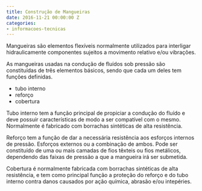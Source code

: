 ```yaml
---
title: Construção de Mangueiras
date: 2016-11-21 00:00:00 Z
categories:
- informacoes-tecnicas
---
```


Mangueiras são elementos flexíveis normalmente utilizados para interligar hidraulicamente componentes sujeitos a movimento relativo e/ou vibrações.

As mangueiras usadas na condução de fluídos sob pressão são constituídas de três elementos básicos, sendo que cada um deles tem funções definidas.

- tubo interno
- reforço
- cobertura

Tubo interno tem a função principal de propiciar a condução do fluído e deve possuir características de modo a ser compatível com o mesmo. Normalmente é fabricado com borrachas sintéticas de alta resistência.

Reforço tem a função de dar a necessária resistência aos esforços internos de pressão. Esforços externos ou a combinação de ambos. Pode ser constituído de uma ou mais camadas de fios têxteis ou fios metálicos, dependendo das faixas de pressão a que a mangueira irá ser submetida.

Cobertura é normalmente fabricada com borrachas sintéticas de alta resistência, e tem como principal função a proteção do reforço e do tubo interno contra danos causados por ação química, abrasão e/ou intepéries.

